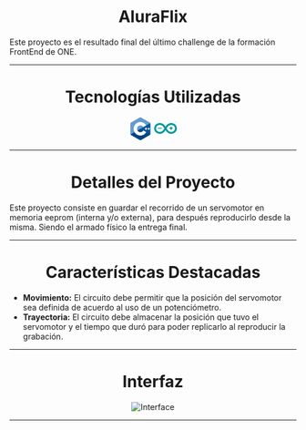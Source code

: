 <h1 align="center">AluraFlix</h1>
<p>Este proyecto es el resultado final del último challenge de la formación FrontEnd de ONE.</p>
<hr>
<h1 align="center">Tecnologías Utilizadas</h1>
<div align="center">
  <img src="https://github.com/devicons/devicon/blob/master/icons/cplusplus/cplusplus-original.svg" alt="CPP" title="C++" width="40px">
  <img src="https://github.com/devicons/devicon/blob/master/icons/arduino/arduino-original.svg" alt="Arduino" title="Arduino" width="40px">
</div>
<hr>
<h1 align="center">Detalles del Proyecto</h1>
<p>Este proyecto consiste en guardar el recorrido de un servomotor en memoria eeprom (interna y/o externa), para después reproducirlo desde la misma. Siendo el armado físico la entrega final. </p>
<hr>
<h1 align="center">Características Destacadas</h1>
<ul>
  <li><b>Movimiento:</b> El circuito debe permitir que la posición del servomotor sea definida de acuerdo al uso de un potenciómetro.</li>
  <li><b>Trayectoria:</b> El circuito debe almacenar la posición que tuvo el servomotor y el tiempo que duró para poder replicarlo al reproducir la grabación.</li>
</ul>
<hr>
<h1 align="center">Interfaz</h1>
<div align="center">
  <img src="Final_OC.png" alt="Interface" title="Interface" width="600px">
</div>
<hr>
